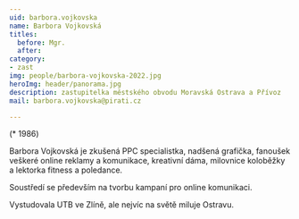 ```yaml
---
uid: barbora.vojkovska
name: Barbora Vojkovská
titles:
  before: Mgr. 
  after: 
category:
- zast
img: people/barbora-vojkovska-2022.jpg
heroImg: header/panorama.jpg
description: zastupitelka městského obvodu Moravská Ostrava a Přívoz 
mail: barbora.vojkovska@pirati.cz

---
```


(* 1986)

Barbora Vojkovská je zkušená PPC specialistka, nadšená grafička, fanoušek veškeré online reklamy a komunikace, kreativní dáma, milovnice koloběžky a lektorka fitness a poledance.

Soustředí se především na tvorbu kampaní pro online komunikaci.

Vystudovala UTB ve Zlíně, ale nejvíc na světě miluje Ostravu.
